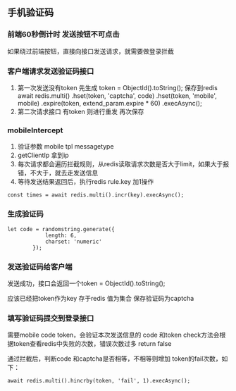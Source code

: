 ## 手机验证码
### 前端60秒倒计时 发送按钮不可点击
如果绕过前端按钮，直接向接口发送请求，就需要做登录拦截

### 客户端请求发送验证码接口
1. 第一次发送没有token 先生成 token = ObjectId().toString(); 保存到redis
await redis.multi()
                .hset(token, 'captcha', code)
                .hset(token, 'mobile', mobile)
                .expire(token, extend_param.expire * 60)
                .execAsync();
2. 第二次请求接口 有token 则进行重发 再次保存


### mobileIntercept
1. 验证参数 mobile tpl messagetype 
2. getClientIp 拿到ip
3. 每次请求都会遍历拦截规则，从redis读取请求次数是否大于limit，如果大于报错，不大于，就去走发送信息
4. 等待发送结果返回后，执行redis rule.key 加1操作
```
const times = await redis.multi().incr(key).execAsync();
```

### 生成验证码
```
let code = randomstring.generate({
            length: 6,
            charset: 'numeric'
        });
```

### 发送验证码给客户端
发送成功，接口会返回一个token = ObjectId().toString();

应该已经把token作为key 存于redis 值为集合 保存验证码为captcha

### 填写验证码提交到登录接口
需要mobile code token，会验证本次发送信息的 code 和token
check方法会根据token查看redis中失败的次数，错误次数过多 return false

通过拦截后，判断code 和captcha是否相等，不相等则增加 token的fail次数，如下：
```
await redis.multi().hincrby(token, 'fail', 1).execAsync();
```
